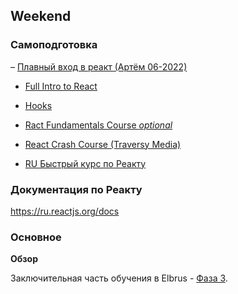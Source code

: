 ## Weekend

### Самоподготовка
– [Плавный вход в реакт (Артём 06-2022)](https://youtu.be/cadsNOXLgas)
- [Full Intro to React](https://www.youtube.com/watch?v=Dorf8i6lCuk)
- [Hooks](https://www.youtube.com/playlist?list=PLN3n1USn4xlmyw3ebYuZmGp60mcENitdM)
- [Ract Fundamentals Course *optional*](https://www.codecademy.com/courses/react-101)
- [React Crash Course (Traversy Media)](https://youtu.be/w7ejDZ8SWv8)

- [RU Быстрый курс по Реакту](https://youtu.be/xJZa2_aldDs)

### Документация по Реакту
https://ru.reactjs.org/docs


### Основное

**Обзор**

Заключительная часть обучения в Elbrus - [Фаза 3](../../../../phase-3).


